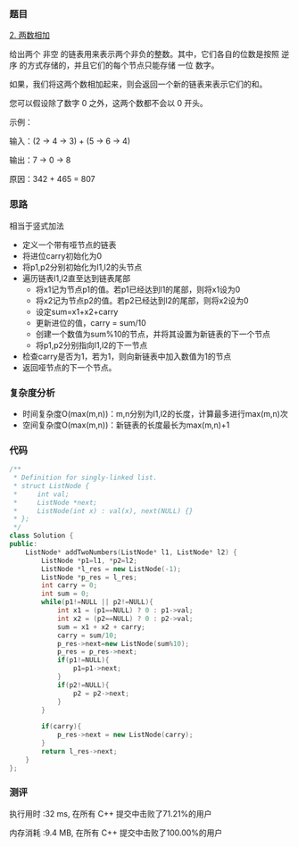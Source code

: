 ### 题目
[2. 两数相加](https://leetcode-cn.com/problems/add-two-numbers/)

给出两个 非空 的链表用来表示两个非负的整数。其中，它们各自的位数是按照 逆序 的方式存储的，并且它们的每个节点只能存储 一位 数字。

如果，我们将这两个数相加起来，则会返回一个新的链表来表示它们的和。

您可以假设除了数字 0 之外，这两个数都不会以 0 开头。

示例：

输入：(2 -> 4 -> 3) + (5 -> 6 -> 4)

输出：7 -> 0 -> 8

原因：342 + 465 = 807

### 思路
相当于竖式加法
- 定义一个带有哑节点的链表
- 将进位carry初始化为0
- 将p1,p2分别初始化为l1,l2的头节点
- 遍历链表l1,l2直至达到链表尾部
    - 将x1记为节点p1的值。若p1已经达到l1的尾部，则将x1设为0
    - 将x2记为节点p2的值。若p2已经达到l2的尾部，则将x2设为0
    - 设定sum=x1+x2+carry
    - 更新进位的值，carry = sum/10
    - 创建一个数值为sum%10的节点，并将其设置为新链表的下一个节点
    - 将p1,p2分别指向l1,l2的下一节点
- 检查carry是否为1，若为1，则向新链表中加入数值为1的节点
- 返回哑节点的下一个节点。

### 复杂度分析
- 时间复杂度O(max(m,n))：m,n分别为l1,l2的长度，计算最多进行max(m,n)次
- 空间复杂度O(max(m,n))：新链表的长度最长为max(m,n)+1

### 代码

```cpp
/**
 * Definition for singly-linked list.
 * struct ListNode {
 *     int val;
 *     ListNode *next;
 *     ListNode(int x) : val(x), next(NULL) {}
 * };
 */
class Solution {
public:
    ListNode* addTwoNumbers(ListNode* l1, ListNode* l2) {
        ListNode *p1=l1, *p2=l2;
        ListNode *l_res = new ListNode(-1);
        ListNode *p_res = l_res;
        int carry = 0;
        int sum = 0;
        while(p1!=NULL || p2!=NULL){
            int x1 = (p1==NULL) ? 0 : p1->val;
            int x2 = (p2==NULL) ? 0 : p2->val;
            sum = x1 + x2 + carry;
            carry = sum/10;
            p_res->next=new ListNode(sum%10);
            p_res = p_res->next;
            if(p1!=NULL){
                p1=p1->next;
            }
            if(p2!=NULL){
                p2 = p2->next;
            }
        }
        
        if(carry){
            p_res->next = new ListNode(carry);
        }
        return l_res->next;
    }
};
```

### 测评
执行用时 :32 ms, 在所有 C++ 提交中击败了71.21%的用户

内存消耗 :9.4 MB, 在所有 C++ 提交中击败了100.00%的用户
